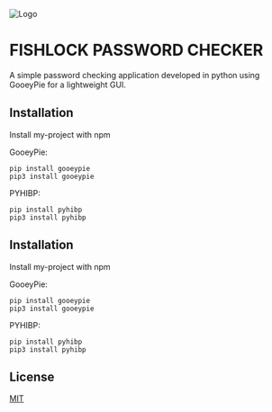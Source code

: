 
![Logo](appicon.ico)




# FISHLOCK PASSWORD CHECKER

A simple password checking application developed in python using GooeyPie for a lightweight GUI.

## Installation

Install my-project with npm

GooeyPie:

    pip install gooeypie
    pip3 install gooeypie

PYHIBP:

    pip install pyhibp
    pip3 install pyhibp

## Installation

Install my-project with npm

GooeyPie:

    pip install gooeypie
    pip3 install gooeypie

PYHIBP:

    pip install pyhibp
    pip3 install pyhibp

## License

[MIT](https://choosealicense.com/licenses/mit/)

